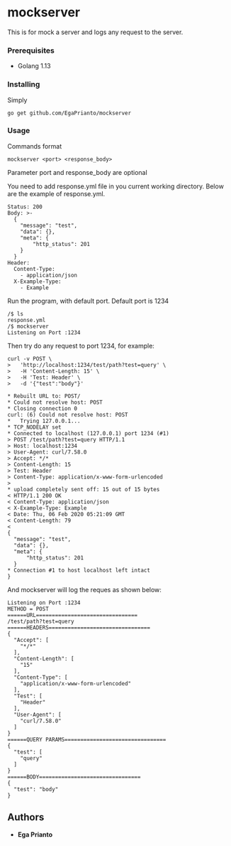 # mockserver

This is for mock a server and logs any request to the server.

### Prerequisites

- Golang 1.13

### Installing

Simply

```
go get github.com/EgaPrianto/mockserver
```

### Usage

Commands format
```
mockserver <port> <response_body>
```
Parameter port and response_body are optional

You need to add response.yml file in you current working directory.
Below are the example of response.yml.
```
Status: 200
Body: >-
  {
    "message": "test",
    "data": {},
    "meta": {
        "http_status": 201
    }
  }
Header:
  Content-Type:
    - application/json
  X-Example-Type:
    - Example
```

Run the program, with default port. Default port is 1234

```
/$ ls
response.yml
/$ mockserver
Listening on Port :1234
```

Then try do any request to port 1234, for example:
```
curl -v POST \
>   'http://localhost:1234/test/path?test=query' \
>   -H 'Content-Length: 15' \
>   -H 'Test: Header' \
>   -d '{"test":"body"}'

* Rebuilt URL to: POST/
* Could not resolve host: POST
* Closing connection 0
curl: (6) Could not resolve host: POST
*   Trying 127.0.0.1...
* TCP_NODELAY set
* Connected to localhost (127.0.0.1) port 1234 (#1)
> POST /test/path?test=query HTTP/1.1
> Host: localhost:1234
> User-Agent: curl/7.58.0
> Accept: */*
> Content-Length: 15
> Test: Header
> Content-Type: application/x-www-form-urlencoded
> 
* upload completely sent off: 15 out of 15 bytes
< HTTP/1.1 200 OK
< Content-Type: application/json
< X-Example-Type: Example
< Date: Thu, 06 Feb 2020 05:21:09 GMT
< Content-Length: 79
< 
{
  "message": "test",
  "data": {},
  "meta": {
      "http_status": 201
  }
* Connection #1 to host localhost left intact
}
```

And mockserver will log the reques as shown below:

```
Listening on Port :1234
METHOD = POST
======URL================================
/test/path?test=query
======HEADERS================================
{
  "Accept": [
    "*/*"
  ],
  "Content-Length": [
    "15"
  ],
  "Content-Type": [
    "application/x-www-form-urlencoded"
  ],
  "Test": [
    "Header"
  ],
  "User-Agent": [
    "curl/7.58.0"
  ]
}
======QUERY PARAMS================================
{
  "test": [
    "query"
  ]
}
======BODY================================
{
  "test": "body"
}

```

## Authors

* **Ega Prianto**
